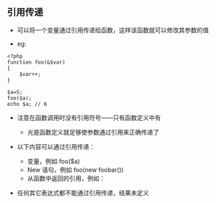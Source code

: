 ## 引用传递
* 可以将一个变量通过引用传递给函数，这样该函数就可以修改其参数的值

* eg:
```
<?php
function foo(&$var)
{
    $var++;
}

$a=5;
foo($a);
echo $a; // 6
```

* 注意在函数调用时没有引用符号——只有函数定义中有
    * 光是函数定义就足够使参数通过引用来正确传递了

* 以下内容可以通过引用传递：
    * 变量，例如 foo($a)
    * New 语句，例如 foo(new foobar())
    * 从函数中返回的引用，例如：

* 任何其它表达式都不能通过引用传递，结果未定义
